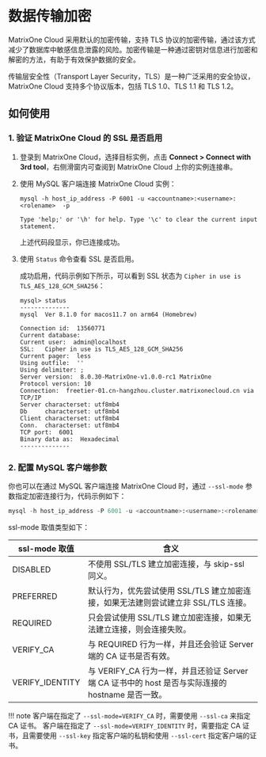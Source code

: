# 数据传输加密

MatrixOne Cloud 采用默认的加密传输，支持 TLS 协议的加密传输，通过该方式减少了数据库中敏感信息泄露的风险。加密传输是一种通过密钥对信息进行加密和解密的方法，有助于有效保护数据的安全。

传输层安全性（Transport Layer Security，TLS）是一种广泛采用的安全协议，MatrixOne Cloud 支持多个协议版本，包括 TLS 1.0、TLS 1.1 和 TLS 1.2。

## 如何使用

### 1. 验证 MatrixOne Cloud 的 SSL 是否启用

1. 登录到 MatrixOne Cloud，选择目标实例，点击 **Connect > Connect with 3rd tool**，右侧滑窗内可查阅到 MatrixOne Cloud 上你的实例连接串。

2. 使用 MySQL 客户端连接 MatrixOne Cloud 实例：

    ```
    mysql -h host_ip_address -P 6001 -u <accountname>:<username>:<rolename>  -p

    Type 'help;' or '\h' for help. Type '\c' to clear the current input statement.
    ```

    上述代码段显示，你已连接成功。

3. 使用 `Status` 命令查看 SSL 是否启用。

    成功启用，代码示例如下所示，可以看到 SSL 状态为 `Cipher in use is TLS_AES_128_GCM_SHA256`：

    ```
    mysql> status
    --------------
    mysql  Ver 8.1.0 for macos11.7 on arm64 (Homebrew)

    Connection id:  13560771
    Current database:
    Current user:  admin@localhost
    SSL:   Cipher in use is TLS_AES_128_GCM_SHA256
    Current pager:  less
    Using outfile:  ''
    Using delimiter: ;
    Server version:  8.0.30-MatrixOne-v1.0.0-rc1 MatrixOne
    Protocol version: 10
    Connection:  freetier-01.cn-hangzhou.cluster.matrixonecloud.cn via TCP/IP
    Server characterset: utf8mb4
    Db     characterset: utf8mb4
    Client characterset: utf8mb4
    Conn.  characterset: utf8mb4
    TCP port:  6001
    Binary data as:  Hexadecimal
    --------------
    ```

### 2. 配置 MySQL 客户端参数

你也可以在通过 MySQL 客户端连接 MatrixOne Cloud 时，通过 `--ssl-mode` 参数指定加密连接行为，代码示例如下：

```sql
mysql -h host_ip_address -P 6001 -u <accountname>:<username>:<rolename>  -p --ssl-mode=PREFERRED
```

ssl-mode 取值类型如下：

|ssl-mode 取值 | 含义|
|---|---|
|DISABLED|不使用 SSL/TLS 建立加密连接，与 skip-ssl 同义。|
|PREFERRED|默认行为，优先尝试使用 SSL/TLS 建立加密连接，如果无法建则尝试建立非 SSL/TLS 连接。|
|REQUIRED|只会尝试使用 SSL/TLS 建立加密连接，如果无法建立连接，则会连接失败。|
|VERIFY_CA|与 REQUIRED 行为一样，并且还会验证 Server 端的 CA 证书是否有效。|
|VERIFY_IDENTITY|与 VERIFY_CA 行为一样，并且还验证 Server 端 CA 证书中的 host 是否与实际连接的 hostname 是否一致。|

!!! note
    客户端在指定了 `--ssl-mode=VERIFY_CA` 时，需要使用 `--ssl-ca` 来指定 CA 证书。
    客户端在指定了 `--ssl-mode=VERIFY_IDENTITY` 时，需要指定 CA 证书，且需要使用 `--ssl-key` 指定客户端的私钥和使用 `--ssl-cert` 指定客户端的证书。
